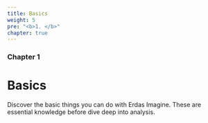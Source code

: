 ```yaml
---
title: Basics
weight: 5
pre: "<b>1. </b>"
chapter: true
---
```


### Chapter 1

# Basics

Discover the basic things you can do with Erdas Imagine. These are essential knowledge before dive deep into analysis.
